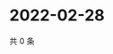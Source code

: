 # 2022-02-28

共 0 条

<!-- BEGIN WEIBO -->
<!-- 最后更新时间 Mon Feb 28 2022 12:01:47 GMT+0800 (China Standard Time) -->

<!-- END WEIBO -->
